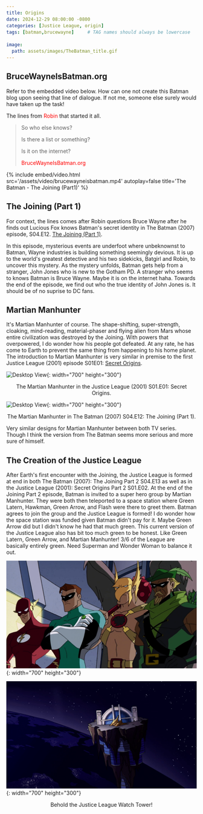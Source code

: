 ```yaml
---
title: Origins
date: 2024-12-29 08:00:00 -0800
categories: [Justice League, origin]
tags: [batman,brucewayne]     # TAG names should always be lowercase

image:
  path: assets/images/TheBatman_title.gif
---
```


<style>
r { color: Red }
o { color: Orange }
g { color: Green }
</style>

## BruceWayneIsBatman.org

Refer to the embedded video below. How can one not create this Batman blog upon seeing that line of dialogue. If not me, someone else surely would have taken up the task!

The lines from <r>Robin</r> that started it all. 
> So who else knows?
> 
> Is there a list or something?
> 
> Is it on the internet?
> 
> <r>BruceWayneIsBatman.org</r>

{%
  include embed/video.html
  src='/assets/video/brucewayneisbatman.mp4'
  autoplay=false
  title='The Batman - The Joining (Part1)'
%}

## The Joining (Part 1)

For context, the lines comes after Robin questions Bruce Wayne after he finds out Lucious Fox knows Batman's secret identity in The Batman (2007) episode, S04.E12. [The Joining (Part 1)](https://www.imdb.com/title/tt0856357/). 

In this episode, mysterious events are underfoot where unbeknownst to Batman, Wayne industries is building something seemingly devious. It is up to the world's greatest detective and his two sidekicks, Batgirl and Robin, to uncover this mystery. As the mystery unfolds, Batman gets help from a stranger, John Jones who is new to the Gotham PD. A stranger who seems to knows Batman is Bruce Wayne. Maybe it is on the internet haha. Towards the end of the episode, we find out who the true identity of John Jones is. It should be of no suprise to DC fans. 

## Martian Manhunter

It's Martian Manhunter of course. The shape-shifting, super-strength, cloaking, mind-reading, material-phaser and flying alien from Mars whose entire civilization was destroyed by the Joining. With powers that overpowered, I do wonder how his people got defeated. At any rate, he has come to Earth to prevent the same thing from happening to his home planet. The introduction to Martian Manhunter is very similar in premise to the first Justice League (2001) episode S01E01: [Secret Origins](https://www.imdb.com/title/tt0618170/). 

![Desktop View](https://m.media-amazon.com/images/M/MV5BM2U3ZjRjY2EtMDUzNy00ZGIxLTg1YjktNGYzMmNiZjJhYzI0XkEyXkFqcGc@._V1_.jpg){: width="700" height="300"} 
<p style='text-align: center;'>The Martian Manhunter in the Justice League (2001) S01.E01: Secret Origins.</p>

![Desktop View](https://pbs.twimg.com/media/GMRt7ruWcAAY76E.jpg){: width="700" height="300"}
<p style='text-align: center;'>The Martian Manhunter in The Batman (2007) S04.E12: The Joining (Part 1).</p>

Very similar designs for Martian Manhunter between both TV series. Though I think the version from The Batman seems more serious and more sure of himself.

## The Creation of the Justice League

After Earth's first encounter with the Joining, the Justice League is formed at end in both The Batman (2007): The Joining Part 2 S04.E13 as well as in the Justice League (2001): Secret Origins Part 2 S01.E02. At the end of the Joining Part 2 episode, Batman is invited to a super hero group by Martian Manhunter. They were both then teleported to a space station where Green Latern, Hawkman, Green Arrow, and Flash were there to greet them. Batman agrees to join the group and the Justice League is formed! I do wonder how the space station was funded given Batman didn't pay for it. Maybe Green Arrow did but I didn't know he had that much green. This current version of the Justice League also has bit too much green to be honest. Like Green Latern, Green Arrow, and Martian Manhunter! 3/6 of the League are basically entirely green. Need Superman and Wonder Woman to balance it out.

![Desktop View](/assets/images/Justice_League.png){: width="700" height="300"} 

![Desktop View](/assets/images/Watch_tower.png){: width="700" height="300"} 
<p style='text-align: center;'>Behold the Justice League Watch Tower!</p>

<script src="https://giscus.app/client.js"
        data-repo="pkfamily/pkfamily.github.io"
        data-repo-id="R_kgDONjDBxQ"
        data-category="General"
        data-category-id="DIC_kwDONjDBxc4Clntm"
        data-mapping="pathname"
        data-strict="0"
        data-reactions-enabled="1"
        data-emit-metadata="0"
        data-input-position="bottom"
        data-theme="dark"
        data-lang="en"
        crossorigin="anonymous"
        async>
</script>
